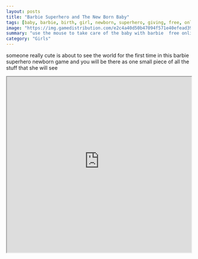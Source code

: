 ```yaml
---
layout: posts
title: "Barbie Superhero and The New Born Baby"
tags: [baby, barbie, birth, girl, newborn, superhero, giving, free, online, games, oyna, game, free, games, play, play, games]
image: "https://img.gamedistribution.com/e2c4a40d50b47094f571e40efead3900.jpg"
summary: "use the mouse to take care of the baby with barbie  free online games oyna game free games play play games"
category: "Girls"
---
```


someone really cute is about to see the world for the first time in this barbie superhero newborn game and you will be there as one small piece of all the stuff that she will see

<iframe width="100%" height="480px;" src="https://flash.gamedistribution.com?game=e2c4a40d50b47094f571e40efead3900"></iframe>